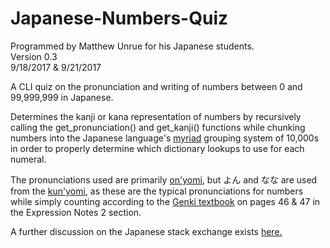 # Japanese-Numbers-Quiz
Programmed by Matthew Unrue for his Japanese students.<br/>
Version 0.3<br/>
9/18/2017 & 9/21/2017

A CLI quiz on the pronunciation and writing of numbers between 0 and 99,999,999 in Japanese.

Determines the kanji or kana representation of numbers by recursively calling the get_pronunciation() and get_kanji() functions while chunking numbers into the Japanese language's [myriad](https://en.wikipedia.org/wiki/Myriad) grouping system of 10,000s in order to properly determine which dictionary lookups to use for each numeral.

The pronunciations used are primarily [on'yomi](https://en.wikipedia.org/wiki/Kanji#On'yomi_(Sino-Japanese_reading)), but よん and なな are used from the [kun'yomi](https://en.wikipedia.org/wiki/Kanji#Kun'yomi_(native_reading)), as these are the typical  pronunciations for numbers while simply counting according to the [Genki textbook](http://genki.japantimes.co.jp/index_en) on pages 46 & 47 in the Expression Notes 2 section.

A further discussion on the Japanese stack exchange exists [here.](https://japanese.stackexchange.com/questions/328/how-to-choose-between-%E3%82%88%E3%82%93-yon-vs-%E3%81%97-shi-for-%E5%9B%9B-4-and-%E3%81%97%E3%81%A1-shichi-vs)
